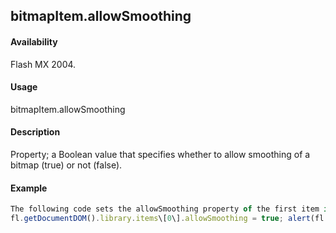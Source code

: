 ## bitmapItem.allowSmoothing

#### Availability

Flash MX 2004.

#### Usage

bitmapItem.allowSmoothing

#### Description

Property; a Boolean value that specifies whether to allow smoothing of a bitmap (true) or not (false).

#### Example

```javascript
The following code sets the allowSmoothing property of the first item in the library of the current document to true:
fl.getDocumentDOM().library.items\[0\].allowSmoothing = true; alert(fl.getDocumentDOM().library.items\[0\].allowSmoothing);

```